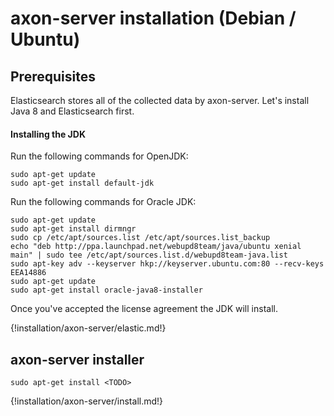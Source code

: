 # axon-server installation (Debian / Ubuntu)

## Prerequisites

Elasticsearch stores all of the collected data by axon-server. Let's install Java 8 and Elasticsearch first.

#### Installing the JDK


Run the following commands for OpenJDK:
``` - 
sudo apt-get update
sudo apt-get install default-jdk
```


Run the following commands for Oracle JDK:
``` - 
sudo apt-get update
sudo apt-get install dirmngr
sudo cp /etc/apt/sources.list /etc/apt/sources.list_backup
echo "deb http://ppa.launchpad.net/webupd8team/java/ubuntu xenial main" | sudo tee /etc/apt/sources.list.d/webupd8team-java.list
sudo apt-key adv --keyserver hkp://keyserver.ubuntu.com:80 --recv-keys EEA14886
sudo apt-get update
sudo apt-get install oracle-java8-installer
```

Once you've accepted the license agreement the JDK will install.

{!installation/axon-server/elastic.md!}

## axon-server installer
``` -
sudo apt-get install <TODO>

```

{!installation/axon-server/install.md!}



